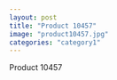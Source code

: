 ```yaml
---
layout: post
title: "Product 10457"
image: "product10457.jpg"
categories: "category1"
---
```

Product 10457
